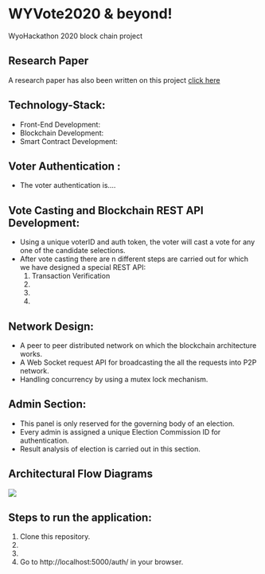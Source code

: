 # WYVote2020 & beyond!
WyoHackathon 2020 block chain project

## Research Paper
A research paper has also been written on this project
[click here](https://github.com/foolink_paper.pdf)

## Technology-Stack:
* Front-End Development: 
* Blockchain Development:  
* Smart Contract Development:


## Voter Authentication :
* The voter authentication is....<insert details here>

## Vote Casting and Blockchain REST API Development:
* Using a unique voterID and auth token, the voter will cast a vote for any one of the candidate selections.
* After vote casting there are n different steps are carried out for which we have designed a special REST API:
  1. Transaction Verification
  2. 
  3. 
  4.

## Network Design:
* A peer to peer distributed network on which the blockchain architecture works.
* A Web Socket request API for broadcasting the all the requests into P2P network.
* Handling concurrency by using a mutex lock mechanism.



## Admin Section:
* This panel is only reserved for the governing body of an election.
* Every admin is assigned a unique Election Commission ID for authentication.
* Result analysis of election is carried out in this section.

## Architectural Flow Diagrams
![](https://lh4.googleusercontent.com/)


## Steps to run the application:
1. Clone this repository.
2.  
3. 
4. Go to http://localhost:5000/auth/ in your browser.

